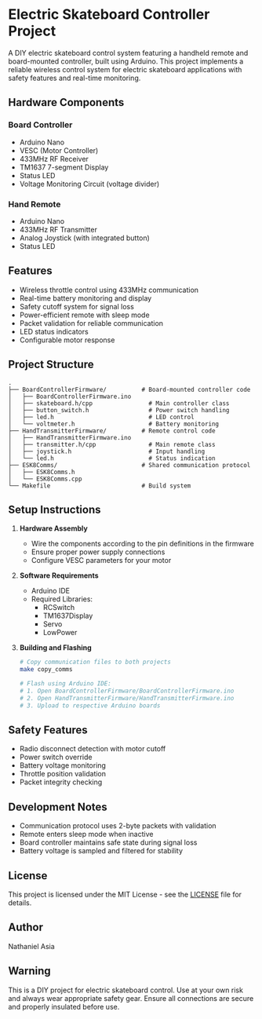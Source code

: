 # Electric Skateboard Controller Project

A DIY electric skateboard control system featuring a handheld remote and board-mounted controller, built using Arduino. This project implements a reliable wireless control system for electric skateboard applications with safety features and real-time monitoring.

## Hardware Components

### Board Controller
- Arduino Nano
- VESC (Motor Controller)
- 433MHz RF Receiver
- TM1637 7-segment Display
- Status LED
- Voltage Monitoring Circuit (voltage divider)

### Hand Remote
- Arduino Nano
- 433MHz RF Transmitter
- Analog Joystick (with integrated button)
- Status LED

## Features

- Wireless throttle control using 433MHz communication
- Real-time battery monitoring and display
- Safety cutoff system for signal loss
- Power-efficient remote with sleep mode
- Packet validation for reliable communication
- LED status indicators
- Configurable motor response

## Project Structure

```
.
├── BoardControllerFirmware/          # Board-mounted controller code
│   ├── BoardControllerFirmware.ino
│   ├── skateboard.h/cpp                # Main controller class
│   ├── button_switch.h                 # Power switch handling
│   ├── led.h                           # LED control
│   └── voltmeter.h                     # Battery monitoring
├── HandTransmitterFirmware/          # Remote control code
│   ├── HandTransmitterFirmware.ino
│   ├── transmitter.h/cpp               # Main remote class
│   ├── joystick.h                      # Input handling
│   └── led.h                           # Status indication
├── ESK8Comms/                        # Shared communication protocol
│   ├── ESK8Comms.h
│   └── ESK8Comms.cpp
└── Makefile                          # Build system
```

## Setup Instructions

1. **Hardware Assembly**
   - Wire the components according to the pin definitions in the firmware
   - Ensure proper power supply connections
   - Configure VESC parameters for your motor

2. **Software Requirements**
   - Arduino IDE
   - Required Libraries:
     - RCSwitch
     - TM1637Display
     - Servo
     - LowPower

3. **Building and Flashing**
   ```bash
   # Copy communication files to both projects
   make copy_comms

   # Flash using Arduino IDE:
   # 1. Open BoardControllerFirmware/BoardControllerFirmware.ino
   # 2. Open HandTransmitterFirmware/HandTransmitterFirmware.ino
   # 3. Upload to respective Arduino boards
   ```

## Safety Features

- Radio disconnect detection with motor cutoff
- Power switch override
- Battery voltage monitoring
- Throttle position validation
- Packet integrity checking

## Development Notes

- Communication protocol uses 2-byte packets with validation
- Remote enters sleep mode when inactive
- Board controller maintains safe state during signal loss
- Battery voltage is sampled and filtered for stability

## License

This project is licensed under the MIT License - see the [LICENSE](LICENSE) file for details.

## Author

Nathaniel Asia

## Warning

This is a DIY project for electric skateboard control. Use at your own risk and always wear appropriate safety gear. Ensure all connections are secure and properly insulated before use.
